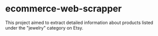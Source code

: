 # ecommerce-web-scrapper
This project aimed to extract detailed information about products listed under the "jewelry" category on Etsy.

